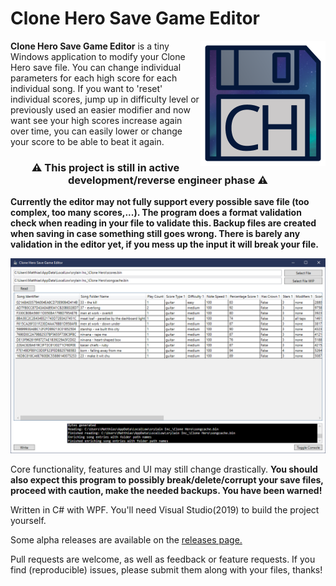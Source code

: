 # Clone Hero Save Game Editor
<p><a target="_blank" rel="noopener noreferrer" href="https://raw.githubusercontent.com/matthiasduyck/CloneHeroSaveGameEditor/master/Clone%20Hero%20Save%20Game%20Editor%20Icon.png"><img src="https://raw.githubusercontent.com/matthiasduyck/CloneHeroSaveGameEditor/master/Clone%20Hero%20Save%20Game%20Editor%20Icon.png" width="200" align="right" style="max-width:100%;"></a></p>

<strong>Clone Hero Save Game Editor</strong> is a tiny Windows application to modify your Clone Hero save file. You can change individual parameters for each high score for each individual song. If you want to 'reset' individual scores, jump up in difficulty level or previously used an easier modifier and now want see your high scores increase again over time, you can easily lower or change your score to be able to beat it again.

<h3 align="center">

<g-emoji class="g-emoji" alias="warning" fallback-src="https://github.githubassets.com/images/icons/emoji/unicode/26a0.png">⚠️</g-emoji>
This project is still in active development/reverse engineer phase
<g-emoji class="g-emoji" alias="warning" fallback-src="https://github.githubassets.com/images/icons/emoji/unicode/26a0.png">⚠️</g-emoji>
</h3>




<strong>Currently the editor may not fully support every possible save file (too complex, too many scores,...). The program does a format validation check when reading in your file to validate this. Backup files are created when saving in case something still goes wrong. There is barely any validation in the editor yet, if you mess up the input it will break your file.</strong>

<p><a target="_blank" rel="noopener noreferrer" href="https://raw.githubusercontent.com/matthiasduyck/CloneHeroSaveGameEditor/master/clone%20hero%20save%20game%20editor%20alpha%204%20screenshot.png"><img src="https://raw.githubusercontent.com/matthiasduyck/CloneHeroSaveGameEditor/master/clone%20hero%20save%20game%20editor%20alpha%204%20screenshot.png" style="max-width:100%;"></a></p>

Core functionality, features and UI may still change drastically.
<strong>You should also expect this program to possibly break/delete/corrupt your save files, proceed with caution, make the needed backups. You have been warned!</strong>

Written in C# with WPF.
You'll need Visual Studio(2019) to build the project yourself.

Some alpha releases are available on the <a href="https://github.com/matthiasduyck/CloneHeroSaveGameEditor/releases">releases page.</a>

Pull requests are welcome, as well as feedback or feature requests. If you find (reproducible) issues, please submit them along with your files, thanks!
